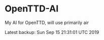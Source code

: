 # OpenTTD-AI
My AI for OpenTTD, will use primarily air

Latest backup: Sun Sep 15 21:31:01 UTC 2019
